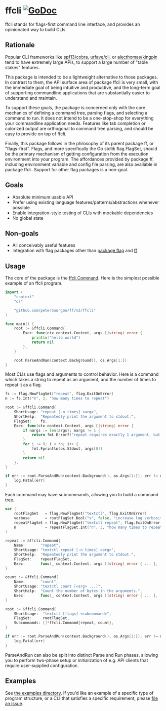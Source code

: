 # ffcli [![GoDoc](https://godoc.org/github.com/peterbourgon/ff/ffcli?status.svg)](https://godoc.org/github.com/peterbourgon/ff/ffcli)

ffcli stands for flags-first command line interface, 
and provides an opinionated way to build CLIs.

## Rationale

Popular CLI frameworks like [spf13/cobra][cobra], [urfave/cli][urfave], or
[alecthomas/kingpin][kingpin] tend to have extremely large APIs, to support a
large number of "table stakes" features.

[cobra]: https://github.com/spf13/cobra
[urfave]: https://github.com/urfave/cli
[kingpin]: https://github.com/alecthomas/kingpin

This package is intended to be a lightweight alternative to those packages. In
contrast to them, the API surface area of package ffcli is very small, with the
immediate goal of being intuitive and productive, and the long-term goal of
supporting commandline applications that are substantially easier to understand
and maintain.

To support these goals, the package is concerned only with the core mechanics of
defining a command tree, parsing flags, and selecting a command to run. It does
not intend to be a one-stop-shop for everything your commandline application
needs. Features like tab completion or colorized output are orthogonal to
command tree parsing, and should be easy to provide on top of ffcli.

Finally, this package follows in the philosophy of its parent package ff, or
"flags-first". Flags, and more specifically the Go stdlib flag.FlagSet, should
be the primary mechanism of getting configuration from the execution environment
into your program. The affordances provided by package ff, including environment
variable and config file parsing, are also available in package ffcli. Support
for other flag packages is a non-goal.


## Goals

- Absolute minimum usable API
- Prefer using existing language features/patterns/abstractions whenever possible
- Enable integration-style testing of CLIs with mockable dependencies
- No global state

## Non-goals

- All conceivably useful features
- Integration with flag packages other than [package flag][flag] and [ff][ff]

[flag]: https://golang.org/pkg/flag
[ff]: https://github.com/peterbourgon/ff

## Usage

The core of the package is the [ffcli.Command][command]. Here is the simplest
possible example of an ffcli program.

[command]: https://godoc.org/github.com/peterbourgon/ff/ffcli#Command

```go
import (
	"context"
	"os"

	"github.com/peterbourgon/ff/v2/ffcli"
)

func main() {
	root := &ffcli.Command{
		Exec: func(ctx context.Context, args []string) error {
			println("hello world")
			return nil
		},
	}

	root.ParseAndRun(context.Background(), os.Args[1:])
}
```

Most CLIs use flags and arguments to control behavior. Here is a command which
takes a string to repeat as an argument, and the number of times to repeat it as
a flag.

```go
fs := flag.NewFlagSet("repeat", flag.ExitOnError)
n := fs.Int("n", 3, "how many times to repeat")

root := &ffcli.Command{
	ShortUsage: "repeat [-n times] <arg>",
	ShortHelp:  "Repeatedly print the argument to stdout.",
	FlagSet:    fs,
	Exec: func(ctx context.Context, args []string) error {
		if nargs := len(args); nargs != 1 {
			return fmt.Errorf("repeat requires exactly 1 argument, but you provided %d", nargs)
		}
		for i := 0; i < *n; i++ {
			fmt.Fprintln(os.Stdout, args[0])
		}
		return nil
	},
}

if err := root.ParseAndRun(context.Background(), os.Args[1:]); err != nil {
	log.Fatal(err)
}
```

Each command may have subcommands, allowing you to build a command tree.

```go
var (
	rootFlagSet   = flag.NewFlagSet("textctl", flag.ExitOnError)
	verbose       = rootFlagSet.Bool("v", false, "increase log verbosity")
	repeatFlagSet = flag.NewFlagSet("textctl repeat", flag.ExitOnError)
	n             = repeatFlagSet.Int("n", 3, "how many times to repeat")
)

repeat := &ffcli.Command{
	Name:       "repeat",
	ShortUsage: "textctl repeat [-n times] <arg>",
	ShortHelp:  "Repeatedly print the argument to stdout.",
	FlagSet:    repeatFlagSet,
	Exec:       func(_ context.Context, args []string) error { ... },
}

count := &ffcli.Command{
	Name:       "count",
	ShortUsage: "textctl count [<arg> ...]",
	ShortHelp:  "Count the number of bytes in the arguments.",
	Exec:       func(_ context.Context, args []string) error { ... },
}

root := &ffcli.Command{
	ShortUsage:  "textctl [flags] <subcommand>",
	FlagSet:     rootFlagSet,
	Subcommands: []*ffcli.Command{repeat, count},
}

if err := root.ParseAndRun(context.Background(), os.Args[1:]); err != nil {
	log.Fatal(err)
}
```

ParseAndRun can also be split into distinct Parse and Run phases, allowing you
to perform two-phase setup or initialization of e.g. API clients that require
user-supplied configuration.

## Examples

See [the examples directory][examples]. If you'd like an example of a specific
type of program structure, or a CLI that satisfies a specific requirement,
please [file an issue][issue].

[examples]: https://github.com/peterbourgon/ff/tree/master/ffcli/examples
[issue]: https://github.com/peterbourgon/ff/issues/new

